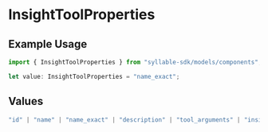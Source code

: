 # InsightToolProperties

## Example Usage

```typescript
import { InsightToolProperties } from "syllable-sdk/models/components";

let value: InsightToolProperties = "name_exact";
```

## Values

```typescript
"id" | "name" | "name_exact" | "description" | "tool_arguments" | "insight_tool_definition_id" | "updated_at"
```
